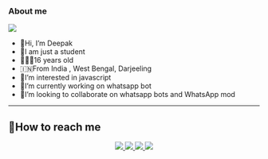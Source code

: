 ### About me 

<a href='https://www.linkpicture.com/view.php?img=LPic63e3b899cd5f81214698527'><img src='https://www.linkpicture.com/q/IMG_20230208_202809.jpg' type='image'></a>

- 👋Hi, I’m Deepak
- 🙋I am just a student
- 👨🏻‍🦱16 years old
- 🇮🇳From India , West Bengal, Darjeeling 
- 🤩I’m interested in javascript
- 🔭I’m currently working on whatsapp bot
- 👯I’m looking to collaborate on whatsapp bots and WhatsApp mod 

-------

## 🙋How to reach me
<p align="center">
<a href="https://instagram.com/deepak_gupta_2006/"><img src="https://img.shields.io/badge/Follow Deepak-ff000000?style=for-the-badge&logo=instagram&logoColor=pink" />
<a href="https://wa.me/918348225320"><img src="https://img.shields.io/badge/Contact Deepak-25D366?style=for-the-badge&logo=whatsapp&logoColor=white" />
<a href="https://chat.whatsapp.com/KguOo9XsRTW2iESYuHzVX1"><img src="https://img.shields.io/badge/Join Official GC-25D366?style=for-the-badge&logo=whatsapp&logoColor=white" />
<a href="https://youtube.com/@dreamguydeepak"><img src="https://img.shields.io/badge/Subscribe Deepak-ff0000?style=for-the-badge&logo=youtube&logoColor=ff000000&link=https://youtube.com/@dreamguydeepak" /><br>
</p>
